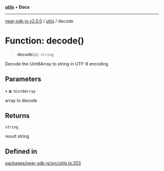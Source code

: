 [**utils**](../README.md) • **Docs**

***

[near-sdk-js v2.0.0](../../packages.md) / [utils](../README.md) / decode

# Function: decode()

> **decode**(`a`): `string`

Decode the Uint8Array to string in UTF-8 encoding

## Parameters

• **a**: `Uint8Array`

array to decode

## Returns

`string`

result string

## Defined in

[packages/near-sdk-js/src/utils.ts:353](https://github.com/near/near-sdk-js/blob/b58ac04fc6dff2f1120e9098c0cb059493486598/packages/near-sdk-js/src/utils.ts#L353)
